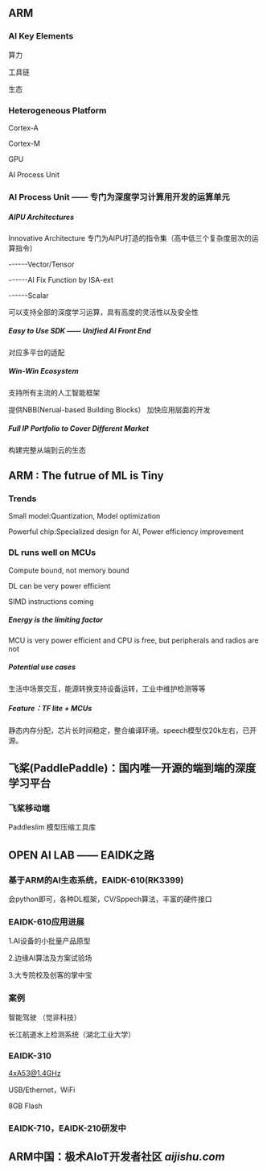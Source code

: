 ## ARM

### AI Key Elements

算力

工具链

生态

### Heterogeneous Platform

Cortex-A                        

Cortex-M

GPU   

AI Process Unit   

### AI Process Unit —— 专门为深度学习计算用开发的运算单元

##### AIPU Architectures

Innovative Architecture  专门为AIPU打造的指令集（高中低三个复杂度层次的运算指令）

------Vector/Tensor

------AI Fix Function by ISA-ext

------Scalar

可以支持全部的深度学习运算，具有高度的灵活性以及安全性

##### Easy to Use SDK —— Unified AI Front End

对应多平台的适配

##### Win-Win Ecosystem

支持所有主流的人工智能框架

提供NBB(Nerual-based Building Blocks）  加快应用层面的开发

##### Full IP Portfolio to Cover Different Market

构建完整从端到云的生态





## ARM : The futrue of ML is Tiny

### Trends

Small model:Quantization, Model optimization

Powerful chip:Specialized design for AI, Power efficiency improvement

### DL runs well on MCUs

Compute bound, not memory bound

DL can be very power efficient

SIMD instructions coming

##### Energy is the limiting factor

MCU is very power efficient and CPU is free, but peripherals and radios are not

##### Potential use cases  

生活中场景交互，能源转换支持设备运转，工业中维护检测等等

##### Feature：TF lite + MCUs

静态内存分配，芯片长时间稳定，整合编译环境。speech模型仅20k左右，已开源。





## 飞桨(PaddlePaddle)：国内唯一开源的端到端的深度学习平台

### 飞桨移动端

Paddleslim 模型压缩工具库 





## OPEN AI LAB  ——  EAIDK之路

### 基于ARM的AI生态系统，EAIDK-610(RK3399)  

会python即可，各种DL框架，CV/Sppech算法，丰富的硬件接口

### EAIDK-610应用进展

1.AI设备的小批量产品原型

2.边缘AI算法及方案试验场

3.大专院校及创客的掌中宝

### 案例

智能驾驶  （觉非科技）

长江航道水上检测系统（湖北工业大学）

### EAIDK-310

4xA53@1.4GHz

USB/Ethernet，WiFi

8GB Flash

### EAIDK-710，EAIDK-210研发中





## ARM中国：极术AloT开发者社区  *aijishu.com*



